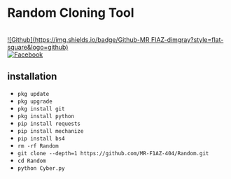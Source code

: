 # Random Cloning Tool

 <br> [![Github](https://img.shields.io/badge/Github-MR FIAZ-dimgray?style=flat-square&logo=github)](https://github.com/MR-F1AZ-404)<br> [![Facebook](https://img.shields.io/badge/Facebook-FIAZ-blue?style=flat-square&logo=facebook)](https://www.facebook.com/MrFiaz404.Cyber.Owner)

## <b>installation</b>

- `pkg update`
- `pkg upgrade`
- `pkg install git`
- `pkg install python`
- `pip install requests`
- `pip install mechanize`
- `pip install bs4`
- `rm -rf Random`
- `git clone --depth=1 https://github.com/MR-F1AZ-404/Random.git`
- `cd Random`
- `python Cyber.py`
